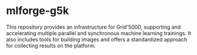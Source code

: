 # mlforge-g5k
This repository provides an infrastructure for Grid'5000, supporting and accelerating multiple parallel and synchronous machine learning trainings. It also includes tools for building images and offers a standardized approach for collecting results on the platform.
